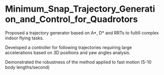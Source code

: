 # Minimum_Snap_Trajectory_Generation_and_Control_for_Quadrotors

Proposed a trajectory generator based on A*, D* and RRTs to fultill complex indoor flying tasks.

Developed a controller for following trajectories requiring large accelerations based on 3D positions and yaw angles analysis.

Demonstrated the robustness of the method applied to fast motion (5-10 body lengths/second)
